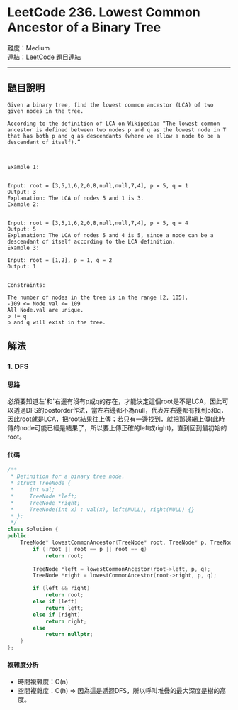 # LeetCode 236. Lowest Common Ancestor of a Binary Tree

難度：Medium  
連結：[LeetCode 題目連結](https://leetcode.com/problems/lowest-common-ancestor-of-a-binary-tree/description/)

---

## 題目說明
    
    Given a binary tree, find the lowest common ancestor (LCA) of two given nodes in the tree.

    According to the definition of LCA on Wikipedia: “The lowest common ancestor is defined between two nodes p and q as the lowest node in T that has both p and q as descendants (where we allow a node to be a descendant of itself).”



    Example 1:


    Input: root = [3,5,1,6,2,0,8,null,null,7,4], p = 5, q = 1
    Output: 3
    Explanation: The LCA of nodes 5 and 1 is 3.
    Example 2:


    Input: root = [3,5,1,6,2,0,8,null,null,7,4], p = 5, q = 4
    Output: 5
    Explanation: The LCA of nodes 5 and 4 is 5, since a node can be a descendant of itself according to the LCA definition.
    Example 3:

    Input: root = [1,2], p = 1, q = 2
    Output: 1
    

    Constraints:

    The number of nodes in the tree is in the range [2, 105].
    -109 <= Node.val <= 109
    All Node.val are unique.
    p != q
    p and q will exist in the tree.

## 解法
### 1. DFS
#### 思路

必須要知道左'和'右邊有沒有p或q的存在，才能決定這個root是不是LCA，因此可以透過DFS的postorder作法，當左右邊都不為null，代表左右邊都有找到p和q，因此root就是LCA，把root結果往上傳；若只有一邊找到，就把那邊網上傳(此時傳的node可能已經是結果了，所以要上傳正確的left或right)，直到回到最初始的root。

#### 代碼
```c++
/**
 * Definition for a binary tree node.
 * struct TreeNode {
 *     int val;
 *     TreeNode *left;
 *     TreeNode *right;
 *     TreeNode(int x) : val(x), left(NULL), right(NULL) {}
 * };
 */
class Solution {
public:
    TreeNode* lowestCommonAncestor(TreeNode* root, TreeNode* p, TreeNode* q) {
        if (!root || root == p || root == q)
            return root;
        
        TreeNode *left = lowestCommonAncestor(root->left, p, q);
        TreeNode *right = lowestCommonAncestor(root->right, p, q);

        if (left && right)
            return root;
        else if (left)
            return left;
        else if (right)
            return right;
        else
            return nullptr;
    }
};
```

#### 複雜度分析

- 時間複雜度：O(n)
- 空間複雜度：O(h) => 因為這是遞迴DFS，所以呼叫堆疊的最大深度是樹的高度。